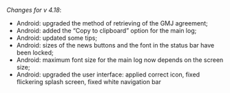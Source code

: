 _Changes for v 4.18_:
- Android: upgraded the method of retrieving of the GMJ agreement;
- Android: added the “Copy to clipboard” option for the main log;
- Android: updated some tips;
- Android: sizes of the news buttons and the font in the status bar have been locked;
- Android: maximum font size for the main log now depends on the screen size;
- Android: upgraded the user interface: applied correct icon, fixed flickering splash screen, fixed white navigation bar
